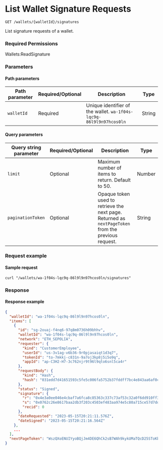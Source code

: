 # List Wallet Signature Requests

`GET /wallets/{walletId}/signatures`

List signature requests of a wallet.

### Required Permissions <a href="#scopes" id="scopes"></a>

Wallets:ReadSignature

### Parameters <a href="#parameters.1" id="parameters.1"></a>

#### Path parameters <a href="#path-parameters" id="path-parameters"></a>

| Path parameter | Required/Optional | Description                                                        | Type   |
| -------------- | ----------------- | ------------------------------------------------------------------ | ------ |
| `walletId`     | Required          | Unique identifier of the wallet. `wa-1f04s-lqc9q-86l9l9n97hcos0ln` | String |

#### Query parameters <a href="#query-parameters" id="query-parameters"></a>

| Query string parameter | Required/Optional | Description                                                                                         | Type   |
| ---------------------- | ----------------- | --------------------------------------------------------------------------------------------------- | ------ |
| `limit`                | Optional          | Maximum number of items to return. Default to 50.                                                   | Number |
| `paginationToken`      | Optional          | Opaque token used to retrieve the next page. Returned as `nextPageToken` from the previous request. | String |

### Request example <a href="#request-example.1" id="request-example.1"></a>

#### Sample request <a href="#sample-request" id="sample-request"></a>

```shell
curl "/wallets/wa-1f04s-lqc9q-86l9l9n97hcos0ln/signatures"
```

### Response <a href="#response" id="response"></a>

#### Response example <a href="#response-example" id="response-example"></a>

```json
{
  "walletId": "wa-1f04s-lqc9q-86l9l9n97hcos0ln",
  "items": [
    {
      "id": "sg-2ouaj-f4nq6-97q8m0736h09bhhv",
      "walletId": "wa-1f04s-lqc9q-86l9l9n97hcos0ln",
      "network": "ETH_SEPOLIA",
      "requester": {
        "kind": "CustomerEmployee",
        "userId": "us-3v1ag-v6b36-9r0pjasaiqt1d3q7",
        "tokenId": "to-7mkkj-c831n-9a7oj3kp8j5i5o9q",
        "appId": "ap-C3H2-H7-3c762njr9t96l9qto6snl5ca4r"
      },
      "requestBody": {
        "kind": "Hash",
        "hash": "031edd7d41651593c5fe5c006fa5752b37fddff7bc4e843aa6af0c950f4b9406"
      },
      "status": "Signed",
      "signature": {
        "r": "0x4e3a0ee046e4cbaf7a6fca8c85363c337c73af53c32a0f6dd910ff38adf3cae9",
        "s": "0x0762c26e8617baa2db3f203c4503ef483aa974e5c80a715ce57d7dd77d845bcd",
        "recid": 0
      },
      "dateRequested": "2023-05-15T20:21:11.576Z",
      "dateSigned": "2023-05-15T20:21:16.564Z"
    },
    ...
  ],
  "nextPageToken": "WszQXoENUIYyoBQjJm4DE6QhCk2sB7WAh9kykUMaTQcD25SToKbuXkgf3td8ZYb2LrtopPLo35u407gwwA1Sug=="
}
```
